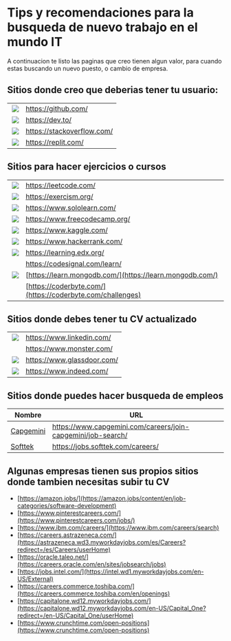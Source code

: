 # Tips y recomendaciones para la busqueda de nuevo trabajo en el mundo IT

A continuacion te listo las paginas que creo tienen algun valor, para cuando estas buscando un nuevo puesto, o cambio de empresa.

## Sitios donde creo que deberias tener tu usuario:
|   |   |
| -------- | ------- |
| <a href="https://github.com/"><img align="right" src="https://img.shields.io/badge/GitHub-100000?style=for-the-badge&logo=github&logoColor=white" /></a>  | https://github.com/   |
| <a href="https://dev.to/"><img align="right" src="https://img.shields.io/badge/dev.to-0A0A0A?style=for-the-badge&logo=devdotto&logoColor=white" /></a> | https://dev.to/ |
| <a href="https://stackoverflow.com/"><img align="right" src="https://img.shields.io/badge/Stack_Overflow-FE7A16?style=for-the-badge&logo=stack-overflow&logoColor=white" /></a>    | https://stackoverflow.com/   |
| <a href="https://replit.com/"><img align="right" src="https://img.shields.io/badge/replit-667881?style=for-the-badge&logo=replit&logoColor=white" /></a>    | https://replit.com/     |


## Sitios para hacer ejercicios o cursos

|   |   |
| -------- | ------- |
| <a href="https://leetcode.com/"><img align="right" src="https://img.shields.io/badge/-LeetCode-FFA116?style=for-the-badge&logo=LeetCode&logoColor=black" /></a>    |https://leetcode.com/ |
| <a href="https://exercism.org/"><img align="right" src="https://img.shields.io/badge/Exercism-009CAB?style=for-the-badge&logo=exercism&logoColor=white" /></a>    |https://exercism.org/ |
| <a href="https://www.sololearn.com/"><img align="right" src="https://img.shields.io/badge/-Sololearn-3a464b?style=for-the-badge&logo=Sololearn&logoColor=white" /></a>    |https://www.sololearn.com/ |
| <a href="https://www.freecodecamp.org/"><img align="right" src="https://img.shields.io/badge/freecodecamp-27273D?style=for-the-badge&logo=freecodecamp&logoColor=white" /></a>    |https://www.freecodecamp.org/ |
| <a href="https://www.kaggle.com/"><img align="right" src="https://img.shields.io/badge/Kaggle-20BEFF?style=for-the-badge&logo=Kaggle&logoColor=white" /></a>    |https://www.kaggle.com/ |
| <a href="https://www.hackerrank.com/"><img align="right" src="https://img.shields.io/badge/-Hackerrank-2EC866?style=for-the-badge&logo=HackerRank&logoColor=white" /></a>    |https://www.hackerrank.com/ |
| <a href="https://learning.edx.org/"><img align="right" src="https://img.shields.io/badge/Edx-193A3E?style=for-the-badge&logo=edx&logoColor=white" /></a>    |https://learning.edx.org/ |
|   |  https://codesignal.com/learn/ |
|  <a href="https://learn.mongodb.com/"><img align="right" src="https://img.shields.io/badge/MongoDB-%234ea94b.svg?style=for-the-badge&logo=mongodb&logoColor=white" /></a>     |  [https://learn.mongodb.com/](https://learn.mongodb.com/) |
|  | [https://coderbyte.com/](https://coderbyte.com/challenges) |


## Sitios donde debes tener tu CV actualizado

|   |   |
| -------- | ------- |
| <a href="https://www.linkedin.com/"><img align="right" src="https://img.shields.io/badge/LinkedIn-0077B5?style=for-the-badge&logo=linkedin&logoColor=white" /></a>  |   https://www.linkedin.com/ |
| <!--a href="https://www.monster.com/"><img align="right" src="" /></a-->  |   https://www.monster.com/ |
| <a href="https://www.glassdoor.com/"><img align="right" src="https://img.shields.io/badge/Glassdoor-00A162?style=for-the-badge&logo=Glassdoor&logoColor=white" /></a>  |   https://www.glassdoor.com/ |
| <a href="https://www.indeed.com/"><img align="right" src="https://img.shields.io/badge/indeed-003A9B?style=for-the-badge&logo=indeed&logoColor=white" /></a>  |   https://www.indeed.com/ |


## Sitios donde puedes hacer busqueda de empleos

| Nombre  | URL  |
| -------- | ------- |
| [Capgemini](https://www.capgemini.com/careers/join-capgemini/job-search/) |   https://www.capgemini.com/careers/join-capgemini/job-search/ |
| [Softtek](https://jobs.softtek.com/careers/) | https://jobs.softtek.com/careers/ |


## Algunas empresas tienen sus propios sitios donde tambien necesitas subir tu CV

+ [https://amazon.jobs/](https://amazon.jobs/content/en/job-categories/software-development) 
+ [https://www.pinterestcareers.com/](https://www.pinterestcareers.com/jobs/)
+ [https://www.ibm.com/careers/](https://www.ibm.com/careers/search)
+ [https://careers.astrazeneca.com/](https://astrazeneca.wd3.myworkdayjobs.com/es/Careers?redirect=/es/Careers/userHome)
+ [https://oracle.taleo.net/](https://careers.oracle.com/en/sites/jobsearch/jobs) 
+ [https://jobs.intel.com/](https://intel.wd1.myworkdayjobs.com/en-US/External)
+ [https://careers.commerce.toshiba.com/](https://careers.commerce.toshiba.com/en/openings)
+ [https://capitalone.wd12.myworkdayjobs.com/](https://capitalone.wd12.myworkdayjobs.com/en-US/Capital_One?redirect=/en-US/Capital_One/userHome) 
+ [https://www.crunchtime.com/open-positions](https://www.crunchtime.com/open-positions)